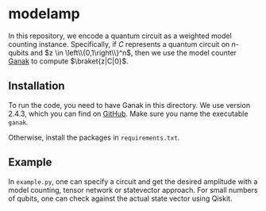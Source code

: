 # modelamp

In this repository, we encode a quantum circuit as a weighted model counting instance. Specifically, if $C$ represents a quantum circuit on $n$-qubits and $z \in \left\\{0,1\right\\}^n$, then we use the model counter [Ganak](https://github.com/meelgroup/ganak) to compute $\braket{z|C|0}$.

## Installation

To run the code, you need to have Ganak in this directory. We use version 2.4.3, which you can find on [GitHub](https://github.com/meelgroup/ganak/releases/tag/release%2F2.4.3). Make sure you name the executable `ganak`.

Otherwise, install the packages in `requirements.txt`.

## Example

In `example.py`, one can specify a circuit and get the desired amplitude with a model counting, tensor network or statevector approach. For small numbers of qubits, one can check against the actual state vector using Qiskit.